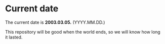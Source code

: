# Current date

The current date is **2003.03.05.** (YYYY.MM.DD.)

This repository will be good when the world ends, so we will know how long it lasted.